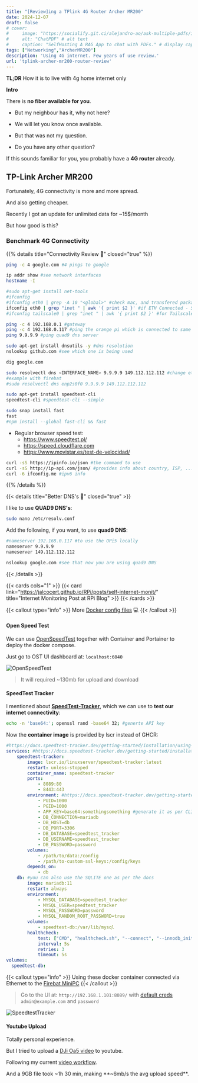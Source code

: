 ```yaml
---
title: "[Review]ing a TPlink 4G Router Archer MR200"
date: 2024-12-07
draft: false
# cover:
#     image: "https://socialify.git.ci/alejandro-ao/ask-multiple-pdfs/image?description=1&font=Inter&language=1&name=1&stargazers=1&theme=Auto"
#     alt: "ChatPDF" # alt text
#     caption: "SelfHosting A RAG App to chat with PDFs." # display caption under cover
tags: ["Networking","ArcherMR200"]
description: 'Using 4G internet. Few years of use review.'
url: 'tplink-archer-mr200-router-review'
---
```



**TL;DR** How it is to live with 4g home internet only

**Intro**

There is **no fiber available for you**.

- But my neighbour has it, why not here?

- We will let you know once available.

- But that was not my question.

- Do you have any other question?

If this sounds familiar for you, you probably have a **4G router** already.

## TP-Link Archer MR200

Fortunately, 4G connectivity is more and more spread.

And also getting cheaper.

Recently I got an update for unlimited data for ~15$/month

But how good is this?


### Benchmark 4G Connectivity

{{% details title="Connectivity Review 📌" closed="true" %}}

```sh
ping -c 4 google.com #4 pings to google
```

```sh
ip addr show #see network interfaces
hostname -I

#sudo apt-get install net-tools
#ifconfig
#ifconfig eth0 | grep -A 10 "<global>" #check mac, and transfered packages
ifconfig eth0 | grep "inet " | awk '{ print $2 }' #if ETH Connected - SEE THE LOCAL IP
#ifconfig tailscale0 | grep "inet " | awk '{ print $2 }' #for Tailscale

ping -c 4 192.168.0.1 #gateway
ping -c 4 192.168.0.117 #ping the orange pi which is connected to same device
ping 9.9.9.9 #ping quad9 dns server
```

```sh
sudo apt-get install dnsutils -y #dns resolution
nslookup github.com #see which one is being used

dig google.com
```

```sh
sudo resolvectl dns <INTERFACE_NAME> 9.9.9.9 149.112.112.112 #change ethernet network interface to QUAD9 DNS
#example with firebat
#sudo resolvectl dns enp2s0f0 9.9.9.9 149.112.112.112
```

```sh
sudo apt-get install speedtest-cli
speedtest-cli #speedtest-cli --simple

sudo snap install fast
fast
#npm install --global fast-cli && fast
```

* Regular browser speed test:
    * https://www.speedtest.pl/
    * https://speed.cloudflare.com
    * https://www.movistar.es/test-de-velocidad/

```sh
curl -sS https://ipinfo.io/json #the command to use
curl -sS http://ip-api.com/json/ #provides info about country, ISP, ...
curl -6 ifconfig.me #ipv6 info 
```

{{% /details %}}


{{< details title="Better DNS's 📌" closed="true" >}}

I like to use **QUAD9 DNS's**:

```sh
sudo nano /etc/resolv.conf
```

Add the following, if you want, to use **quad9 DNS**:

```sh
#nameserver 192.168.0.117 #to use the OPi5 locally
nameserver 9.9.9.9
nameserver 149.112.112.112
```

```sh
nslookup google.com #see that now you are using quad9 DNS
```
{{< /details >}}


{{< cards cols="1" >}}
  {{< card link="https://jalcocert.github.io/RPi/posts/self-internet-monit/" title="Internet Monitoring Post at RPi Blog" >}}
{{< /cards >}}

{{< callout type="info" >}}
More [Docker config files](https://github.com/JAlcocerT/Docker/tree/main/IoT/InternetQuality) 💻 
{{< /callout >}}


#### Open Speed Test

We can use [OpenSpeedTest](https://jalcocert.github.io/RPi/posts/self-internet-monit/#openspeedtest) together with Container and Portainer to deploy the docker compose.

Just go to OST UI dashboard at: `localhost:6040`

![OpenSpeedTest](/blog_img/hardware/TPLink4G-OpenSpeedTest.png)

> It will required ~130mb for upload and download

#### SpeedTest Tracker

I mentioned about **[SpeedTest-Tracker](https://github.com/alexjustesen/speedtest-tracker)**, which we can use to **test our internet connectivity**:

```sh
echo -n 'base64:'; openssl rand -base64 32; #generte API key
```

Now the **container image** is provided by lscr instead of GHCR:

```yml
#https://docs.speedtest-tracker.dev/getting-started/installation/using-docker-compose
services: #https://docs.speedtest-tracker.dev/getting-started/installation/using-docker-compose
    speedtest-tracker: 
        image: lscr.io/linuxserver/speedtest-tracker:latest
        restart: unless-stopped
        container_name: speedtest-tracker
        ports:
            - 8089:80
            - 8443:443
        environment: #https://docs.speedtest-tracker.dev/getting-started/environment-variables
            - PUID=1000
            - PGID=1000
            - APP_KEY=base64:somethingsomething #generate it as per CLI above
            - DB_CONNECTION=mariadb
            - DB_HOST=db
            - DB_PORT=3306
            - DB_DATABASE=speedtest_tracker
            - DB_USERNAME=speedtest_tracker
            - DB_PASSWORD=password
        volumes:
            - /path/to/data:/config
            - /path/to-custom-ssl-keys:/config/keys
        depends_on:
            - db
    db: #you can also use the SQLITE one as per the docs
        image: mariadb:11
        restart: always
        environment:
            - MYSQL_DATABASE=speedtest_tracker
            - MYSQL_USER=speedtest_tracker
            - MYSQL_PASSWORD=password
            - MYSQL_RANDOM_ROOT_PASSWORD=true
        volumes:
            - speedtest-db:/var/lib/mysql
        healthcheck:
            test: ["CMD", "healthcheck.sh", "--connect", "--innodb_initialized"]
            interval: 5s
            retries: 3
            timeout: 5s
volumes:
  speedtest-db:
```


{{< callout type="info" >}}
Using these docker container connected via Ethernet to the [Firebat MiniPC](https://jalcocert.github.io/JAlcocerT/firebat-ak2-plus-minipc-review/) 
{{< /callout >}}

> Go to the UI at: `http://192.168.1.101:8089/` with [default creds](https://docs.speedtest-tracker.dev/security/authentication) `admin@example.com` and `password`

![SpeedtestTracker](/blog_img/hardware/TPLink4G-SpeedTestTraker.png)

#### Youtube Upload

Totally personal experience.

But I tried to upload a [DJi Oa5 video](https://jalcocert.github.io/JAlcocerT/dji-osmo-action-5-pro/) to youtube.

Following my current [video workflow](https://jalcocert.github.io/JAlcocerT/my-youtube-ai-workflow/).

And a 9GB file took ~1h 30 min, making **~6mb/s the avg upload speed**.
